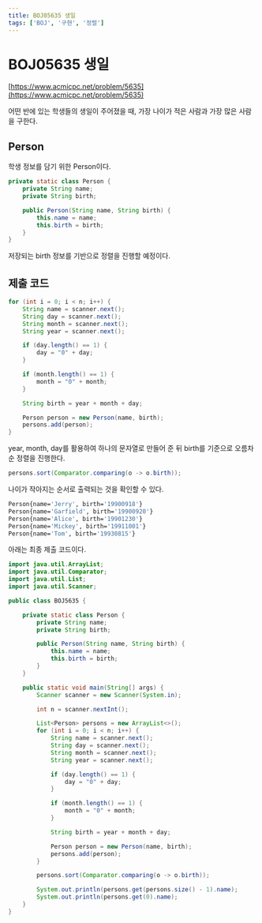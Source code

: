 ```yaml
---
title: BOJ05635 생일
tags: ['BOJ', '구현', '정렬']
---
```


# BOJ05635 생일

[https://www.acmicpc.net/problem/5635](https://www.acmicpc.net/problem/5635)

어떤 반에 있는 학생들의 생일이 주어졌을 때, 가장 나이가 적은 사람과 가장 많은 사람을 구한다.

## Person

학생 정보를 담기 위한 Person이다.

```java
private static class Person {
    private String name;
    private String birth;

    public Person(String name, String birth) {
        this.name = name;
        this.birth = birth;
    }
}
```

저장되는 birth 정보를 기반으로 정렬을 진행할 예정이다.

## 제출 코드

```java
for (int i = 0; i < n; i++) {
    String name = scanner.next();
    String day = scanner.next();
    String month = scanner.next();
    String year = scanner.next();

    if (day.length() == 1) {
        day = "0" + day;
    }

    if (month.length() == 1) {
        month = "0" + month;
    }

    String birth = year + month + day;

    Person person = new Person(name, birth);
    persons.add(person);
}
```

year, month, day를 활용하여 하나의 문자열로 만들어 준 뒤 birth를 기준으로 오름차순 정렬을 진행한다.

```java
persons.sort(Comparator.comparing(o -> o.birth));
```

나이가 작아지는 순서로 출력되는 것을 확인할 수 있다.

```bash
Person{name='Jerry', birth='19900918'}
Person{name='Garfield', birth='19900920'}
Person{name='Alice', birth='19901230'}
Person{name='Mickey', birth='19911001'}
Person{name='Tom', birth='19930815'}
```

아래는 최종 제출 코드이다.

```java
import java.util.ArrayList;
import java.util.Comparator;
import java.util.List;
import java.util.Scanner;

public class BOJ5635 {

    private static class Person {
        private String name;
        private String birth;

        public Person(String name, String birth) {
            this.name = name;
            this.birth = birth;
        }
    }

    public static void main(String[] args) {
        Scanner scanner = new Scanner(System.in);

        int n = scanner.nextInt();

        List<Person> persons = new ArrayList<>();
        for (int i = 0; i < n; i++) {
            String name = scanner.next();
            String day = scanner.next();
            String month = scanner.next();
            String year = scanner.next();

            if (day.length() == 1) {
                day = "0" + day;
            }

            if (month.length() == 1) {
                month = "0" + month;
            }

            String birth = year + month + day;

            Person person = new Person(name, birth);
            persons.add(person);
        }

        persons.sort(Comparator.comparing(o -> o.birth));

        System.out.println(persons.get(persons.size() - 1).name);
        System.out.println(persons.get(0).name);
    }
}
```

<TagLinks />